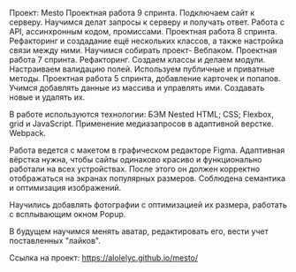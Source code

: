 Проект: Mesto
Проектная работа 9 спринта. Подключаем сайт к серверу. Научимся делат запросы к серверу и получать ответ. Работа с API, ассинхронным кодом, промиссами.
Проектная работа 8 спринта. Рефакторинг и создадание ещё нескольких классов, а также настройка связи между ними. Научимся собирать проект- Вебпаком. 
Проектная работа 7 спринта. Рефакторинг. Создаем классы и делаем модули. Настраиваем валидацию полей. 
Используем публичные и приватные методы. 
Проектная работа 5 спринта, добавление карточек и попапов. Учимся добавлять данные из массива и управлять ими. Создавать новые и удалять их.

В работе используются технологии: БЭМ Nested HTML; CSS; Flexbox, grid и JavaScript. Применение медиазапросов в адаптивной верстке. Webpack.

Работа ведется с макетом в графическом редакторе Figma. Адаптивная вёрстка нужна, чтобы сайты одинаково красиво и функционально работали на всех устройствах. После этого он должен корректно отображаться на экранах популярных размеров. Соблюдена семантика и оптимизация изображений.

Научились добавлять фотографии с оптимизацией их размера, работать с всплывающим окном Popup.

В будущем научимся менять аватар, редактировать его, вести учет поставленных "лайков".

Ссылка на проект: https://alolelyc.github.io/mesto/